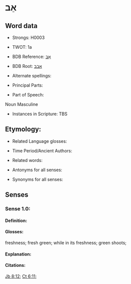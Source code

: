 # אֵב

<!-- Status: S2="NeedsEdits" -->
<!-- Lexica used for edits:   -->

## Word data

* Strongs: H0003

* TWOT: 1a

* BDB Reference: [אֵב](rc://en/bdb/dict/a.ab.ab)

* BDB Root: [אבב](rc://en/bdb/dict/a.ab.aa)

* Alternate spellings:

* Principal Parts:

* Part of Speech:

Noun Masculine 

* Instances in Scripture: TBS

## Etymology:

* Related Language glosses:

* Time Period/Ancient Authors:

* Related words:

* Antonyms for all senses:

* Synonyms for all senses:

## Senses

### Sense 1.0:

#### Definition:

#### Glosses:

freshness; fresh green; while in its freshness; green shoots; 

#### Explanation:

#### Citations:

[Jb 8:12](rc://he/uhb/book/job/8/12); [Ct 6:11](rc://he/uhb/book/sng/6/11); 


